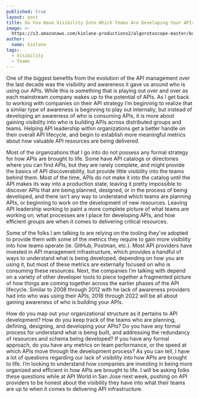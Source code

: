 ```yaml
---
published: true
layout: post
title: Do You Have Visibility Into Which Teams Are Developing Your APIs?
image: >-
  https://s3.amazonaws.com/kinlane-productions2/algorotoscope-master/border-crossing-bordercrossing-crabapple.png
author:
  name: kinlane
tags:
  - Visibility
  - Teams
---
```

One of the biggest benefits from the evolution of the API management over the last decade was the visibility and awareness it gave us around who is using our APIs. While this is something that is playing out over and over as each mainstream company wakes up to the potential of APIs. As I get back to working with companies on their API strategy I’m beginning to realize that a similar type of awareness is beginning to play out internally, but instead of developing an awareness of who is consuming APIs, it is more about gaining visibility into who is building APIs across distributed groups and teams. Helping API leadership within organizations get a better handle on their overall API lifecycle, and begin to establish more meaningful metrics about how valuable API resources are being delivered.  
  
Most of the organizations that I go into do not possess any formal strategy for how APIs are brought to life. Some have API catalogs or directories where you can find APIs, but they are rarely complete, and might provide the basics of API discoverability, but provide little visibility into the teams behind them. Most of the time, APIs do not make it into the catalog until the API makes its way into a production state, leaving it pretty impossible to discover APIs that are being planned, designed, or in the process of being developed, and there isn’t any way to understand which teams are planning APIs, or beginning to work on the development of new resources. Leaving API leadership working to paint a more complete picture of what teams are working on, what processes are I place for developing APIs, and how efficient groups are when it comes to delivering critical resources.  
  
Some of the folks I am talking to are relying on the tooling they’ve adopted to provide them with some of the metrics they require to gain more visibility into how teams operate (ie. GitHub, Postman, etc.). Most API providers have invested in API management infrastructure, which provides a handful of ways to understand what is being developed, depending on how you are using it, but most of these metrics are externally focused on who is consuming these resources. Next, the companies I’m talking with depend on a variety of other developer tools to piece together a fragmented picture of how things are coming together across the earlier phases of the API lifecycle. Similar to 2008 through 2012 with he lack of awareness providers had into who was using their APIs, 2018 through 2022 will be all about gaining awareness of who is building your APIs.  
  
How do you map out your organizational structure as it pertains to API development? How do you keep track of the teams who are planning, defining, designing, and developing your APIs? Do you have any formal process for understand what is being built, and addressing the redundancy of resources and schema being developed? If you have any formal approach, do you have any metrics on team performance, or the speed at which APIs move through the development process? As you can tell, I have a lot of questions regarding our lack of visibility into how APIs are brought to life. I’m looking to understand how companies are investing in being more organized and efficient in how APIs are brought to life. I will be asking folks these questions while at API World in San Jose next week, pushing on API providers to be honest about the visibility they have into what their teams are up to when it comes to delivering API infrastructure.